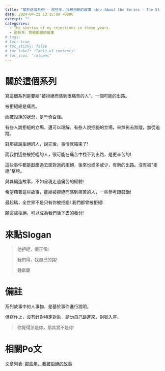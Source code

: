 ```yaml
---
title: "關於這個系列 - 那些年，我被拒絕的故事 <br> About the Series - The Stories of My Rejections in Those Years."
date: 2024-04-22 13:15:00 +0800
excerpt: ""
categories:
  - The stories of my rejections in those years.
  - 那些年，我被拒絕的故事
# tags:
# toc: true
# toc_sticky: false
# toc_label: "Table of contents"
# toc_icon: "columns"
---
```


# 關於這個系列

寫這個系列是要給"被拒絕而感到很痛苦的人"，一個可能的出路。

被拒絕總是痛苦。

而被拒絕的狀況，是千奇百怪。

有些人說拒絕的立場，還可以理解。有些人說拒絕的立場，來無影去無蹤，無從追蹤。

對那些說拒絕的人，說完後，事情就結束了!

而我們這些被拒絕的人，很可能在痛苦中找不到出路，是更辛苦的!

這些事件都是獻慶過去面對過的拒絕，後來也或多或少，有新的出路。沒有被"拒絕"擊垮。

與其編造故事，不如呈現走過痛苦的經驗!

希望藉著這些故事，能給被拒絕而感到痛苦的人，一些參考跟鼓勵!

最起碼，全世界不是只有你被拒絕! 我們都曾被拒絕!

願這些拒絕，可以成為我們活下去的養分!

# 來點Slogan

> 他拒絕，很正常!
> 
> 我們得，找自己的路!
> 
> 鍾獻慶

# 備註

系列故事中的人事物，是基於事件進行說明。

但寫作上，沒有針對特定對象，請勿自己跳進來，對號入座。

> 你覺得那是你，那其實不是你!

# 相關Po文

文章列表: [那些年，我被拒絕的故事](<https://hsienching.github.io/categories/#%E9%82%A3%E4%BA%9B%E5%B9%B4-%E6%88%91%E8%A2%AB%E6%8B%92%E7%B5%95%E7%9A%84%E6%95%85%E4%BA%8B>) 
